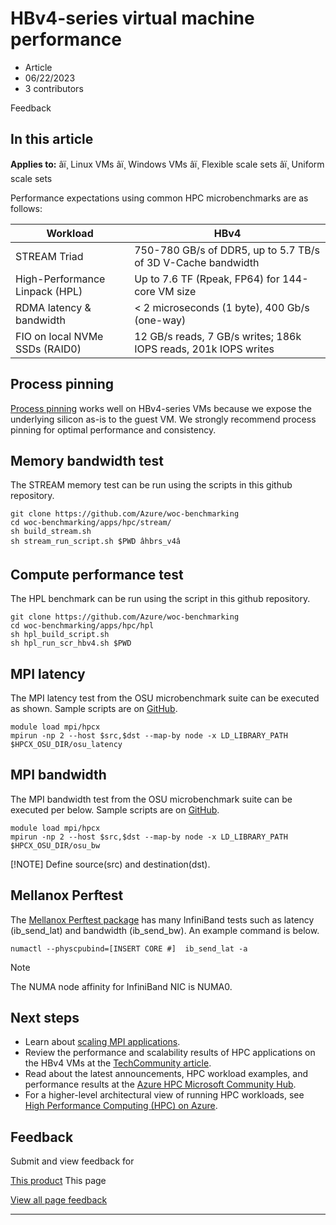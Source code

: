 # HBv4-series virtual machine performance

* Article
* 06/22/2023
* 3 contributors

Feedback

## In this article

**Applies to:** âï¸ Linux VMs âï¸ Windows VMs âï¸ Flexible scale sets âï¸ Uniform scale sets

Performance expectations using common HPC microbenchmarks are as follows:

| Workload | HBv4 |
| --- | --- |
| STREAM Triad | 750-780 GB/s of DDR5, up to 5.7 TB/s of 3D V-Cache bandwidth |
| High-Performance Linpack (HPL) | Up to 7.6 TF (Rpeak, FP64) for 144-core VM size |
| RDMA latency & bandwidth | < 2 microseconds (1 byte), 400 Gb/s (one-way) |
| FIO on local NVMe SSDs (RAID0) | 12 GB/s reads, 7 GB/s writes; 186k IOPS reads, 201k IOPS writes |

## Process pinning

[Process pinning](workloads/hpc/compiling-scaling-applications#process-pinning) works well on HBv4-series VMs because we expose the underlying silicon as-is to the guest VM. We strongly recommend process pinning for optimal performance and consistency.

## Memory bandwidth test

The STREAM memory test can be run using the scripts in this github repository.

```
git clone https://github.com/Azure/woc-benchmarking 
cd woc-benchmarking/apps/hpc/stream/ 
sh build_stream.sh 
sh stream_run_script.sh $PWD âhbrs_v4â 

```

## Compute performance test

The HPL benchmark can be run using the script in this github repository.

```
git clone https://github.com/Azure/woc-benchmarking 
cd woc-benchmarking/apps/hpc/hpl 
sh hpl_build_script.sh 
sh hpl_run_scr_hbv4.sh $PWD 

```

## MPI latency

The MPI latency test from the OSU microbenchmark suite can be executed as shown. Sample scripts are on [GitHub](https://github.com/Azure/azurehpc/tree/master/apps/health_checks).

```
module load mpi/hpcx 
mpirun -np 2 --host $src,$dst --map-by node -x LD_LIBRARY_PATH $HPCX_OSU_DIR/osu_latency

```

## MPI bandwidth

The MPI bandwidth test from the OSU microbenchmark suite can be executed per below. Sample scripts are on [GitHub](https://github.com/Azure/azurehpc/tree/master/apps/health_checks).

```
module load mpi/hpcx 
mpirun -np 2 --host $src,$dst --map-by node -x LD_LIBRARY_PATH $HPCX_OSU_DIR/osu_bw

```

[!NOTE]
Define source(src) and destination(dst).

## Mellanox Perftest

The [Mellanox Perftest package](https://github.com/linux-rdma/perftest) has many InfiniBand tests such as latency (ib\_send\_lat) and bandwidth (ib\_send\_bw). An example command is below.

```
numactl --physcpubind=[INSERT CORE #]  ib_send_lat -a

```

Note

The NUMA node affinity for InfiniBand NIC is NUMA0.

## Next steps

* Learn about [scaling MPI applications](workloads/hpc/compiling-scaling-applications).
* Review the performance and scalability results of HPC applications on the HBv4 VMs at the [TechCommunity article](https://techcommunity.microsoft.com/t5/azure-compute/hpc-performance-and-scalability-results-with-azure-hbv4-vms/bc-p/2235843).
* Read about the latest announcements, HPC workload examples, and performance results at the [Azure HPC Microsoft Community Hub](https://techcommunity.microsoft.com/t5/azure-high-performance-computing/bg-p/AzureHighPerformanceComputingBlog).
* For a higher-level architectural view of running HPC workloads, see [High Performance Computing (HPC) on Azure](/en-us/azure/architecture/topics/high-performance-computing/).

## Feedback

Submit and view feedback for

[This product](https://feedback.azure.com/d365community/forum/ec2f1827-be25-ec11-b6e6-000d3a4f0f1c)
This page

[View all page feedback](https://github.com/MicrosoftDocs/azure-docs/issues)

---
